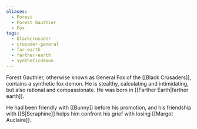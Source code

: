 ```yaml
---
aliases:
  - Forest
  - Forest Gauthier
  - Fox
tags:
  - blackcrusader
  - crusader-general
  - far-earth
  - farther-earth
  - syntheticdemon
---
```

Forest Gauthier, otherwise known as General Fox of the [[Black Crusaders]], contains a synthetic fox demon. He is stealthy, calculating and intimidating, but also rational and compassionate. He was born in [[Farther Earth|farther earth]].

He had been friendly with [[Bunny]] before his promotion, and his friendship with [[S|Seraphine]] helps him confront his grief with losing [[Margot Auclaire]]. 

